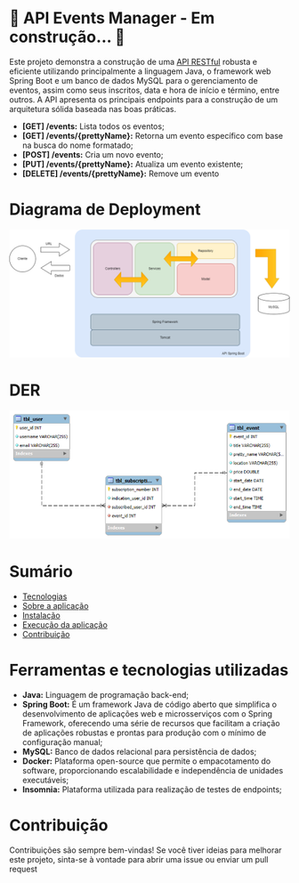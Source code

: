 # 🚧 API Events Manager - Em construção... 🚧
Este projeto demonstra a construção de uma [API RESTful]([https://aws.amazon.com/pt/what-is/restful-api/]) robusta e eficiente utilizando principalmente a linguagem Java, o framework web Spring Boot e um banco de dados MySQL para o gerenciamento de eventos, assim como seus inscritos, data e hora de início e término, entre outros. A API apresenta os principais endpoints para a construção de um arquitetura sólida baseada nas boas práticas.

*   **[GET] /events:** Lista todos os eventos;
*   **[GET] /events/{prettyName}:** Retorna um evento específico com base na busca do nome formatado;
*   **[POST] /events:** Cria um novo evento;
*   **[PUT] /events/{prettyName}:** Atualiza um evento existente;
*   **[DELETE] /events/{prettyName}:** Remove um evento

# Diagrama de Deployment
<img alt="DiagramaDeployment" src="img-readme/diagrama-arquitetura-events.png"/>

# DER 
<img alt="DER" src="img-readme/der-db_events.png"/>

# Sumário
   * [Tecnologias](#️-ferramentas-e-tecnologias-utilizadas)
   * [Sobre a aplicação](#️-sobre-a-aplicação)
   * [Instalação](#️-instalação)
   * [Execução da aplicação](#-execução)
   * [Contribuição](#-contribuição)

# Ferramentas e tecnologias utilizadas
*   **Java:** Linguagem de programação back-end;
*   **Spring Boot:** É um framework Java de código aberto que simplifica o desenvolvimento de aplicações web e microsserviços com o Spring Framework, oferecendo uma série de recursos que facilitam a criação de aplicações robustas e prontas para produção com o mínimo de configuração manual;
*   **MySQL:** Banco de dados relacional para persistência de dados;
*   **Docker:** Plataforma open-source que permite o empacotamento do software, proporcionando escalabilidade e independência de unidades executáveis;
*   **Insomnia:** Plataforma utilizada para realização de testes de endpoints;

# Contribuição
Contribuições são sempre bem-vindas! Se você tiver ideias para melhorar este projeto, sinta-se à vontade para abrir uma issue ou enviar um pull request